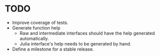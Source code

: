 # TODO

  - Improve coverage of tests.
  - Generate function help
    - Raw and intermediate interfaces should have the help generated
      automatically.
    - Julia interface's help needs to be generated by hand.
  - Define a milestone for a stable release.
